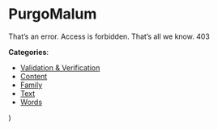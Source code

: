 # PurgoMalum


That’s an error. Access is forbidden. That’s all we know. 403



**Categories**:
- [Validation & Verification](https://github.com/apis-list/apis-list#validation-and-verification)
- [Content](https://github.com/apis-list/apis-list#content)
- [Family](https://github.com/apis-list/apis-list#family)
- [Text](https://github.com/apis-list/apis-list#text)
- [Words](https://github.com/apis-list/apis-list#words)



)



